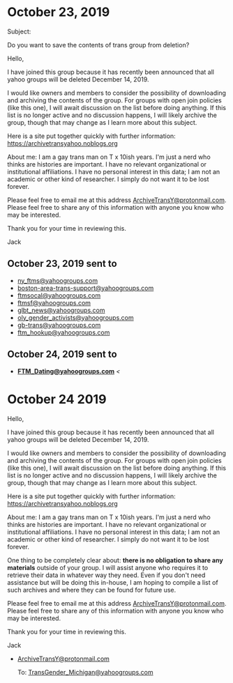 # October 23, 2019

Subject: 

Do you want to save the contents of trans group from deletion?

Hello,

I have joined this group because it has recently been announced that all yahoo groups will be deleted December 14, 2019. 

I would like owners and members to consider the possibility of downloading and archiving the contents of the group. For groups with open join policies (like this one), I will await discussion on the list before doing anything. If this list is no longer active and no discussion happens, I will likely archive the group, though that may change as I learn more about this subject. 

Here is a site put together quickly with further information: https://archivetransyahoo.noblogs.org

About me: I am a gay trans man on T x 10ish years. I'm just a nerd who thinks are histories are important. I have no relevant organizational or institutional affiliations. I have no personal interest in this data; I am not an academic or other kind of researcher. I simply do not want it to be lost forever. 

Please feel free to email me at this address <ArchiveTransY@protonmail.com>. Please feel free to share any of this information with anyone you know who may be interested. 

Thank you for your time in reviewing this.

Jack

## October 23, 2019 sent to

- [ny_ftms@yahoogroups.com](mailto:ny_ftms@yahoogroups.com)
- [boston-area-trans-support@yahoogroups.com](mailto:boston-area-trans-support@yahoogroups.com)
- [ftmsocal@yahoogroups.com](mailto:ftmsocal@yahoogroups.com)
- ftmsf@yahoogroups.com
- [glbt_news@yahoogroups.com](mailto:glbt_news@yahoogroups.com)
- [oly_gender_activists@yahoogroups.com](mailto:oly_gender_activists@yahoogroups.com)
- [gb-trans@yahoogroups.com](mailto:gb-trans@yahoogroups.com)
- [ftm_hookup@yahoogroups.com](mailto:ftm_hookup@yahoogroups.com)

## October 24, 2019 sent to

- **FTM_Dating@yahoogroups.com** *<*

# October 24 2019 

Hello,

I have joined this group because it has recently been announced that all yahoo groups will be deleted December 14, 2019.

I would like owners and members to consider the possibility of downloading and archiving the contents of the group. For groups with open join policies (like this one), I will await discussion on the list before doing anything. If this list is no longer active and no discussion happens, I will likely archive the group, though that may change as I learn more about this subject.

Here is a site put together quickly with further information: https://archivetransyahoo.noblogs.org

About me: I am a gay trans man on T x 10ish years. I'm just a nerd who thinks are histories are important. I have no relevant organizational or institutional affiliations. I have no personal interest in this data; I am not an academic or other kind of researcher. I simply do not want it to be lost forever.

One thing to be completely clear about: **there is no obligation to share any materials** outside of your group. I will assist anyone who requires it to retrieve their data in whatever way they need. Even if you don't need assistance but will be doing this in-house, I am hoping to compile a list of such archives and where they can be found for future use. 

Please feel free to email me at this address [ArchiveTransY@protonmail.com](mailto:ArchiveTransY@protonmail.com). Please feel free to share any of this information with anyone you know who may be interested.

Thank you for your time in reviewing this.

Jack

- ArchiveTransY@protonmail.com

  To: TransGender_Michigan@yahoogroups.com

   